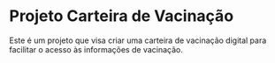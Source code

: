 # Projeto Carteira de Vacinação

Este é um projeto que visa criar uma carteira de vacinação digital para facilitar o acesso às informações de vacinação.




